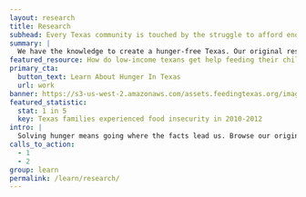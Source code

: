 ```yaml
---
layout: research
title: Research
subhead: Every Texas community is touched by the struggle to afford enough food.
summary: |
  We have the knowledge to create a hunger-free Texas. Our original research, credible policy analysis and partnerships with academic and nonprofit institutions provide a strong foundation for collective action. Explore what we already know, and help us learn more!
featured_resource: How do low-income texans get help feeding their children?
primary_cta:
  button_text: Learn About Hunger In Texas
  url: work 
banner: https://s3-us-west-2.amazonaws.com/assets.feedingtexas.org/images/posts/research.jpg
featured_statistic:
  stat: 1 in 5
  key: Texas families experienced food insecurity in 2010-2012
intro: |
  Solving hunger means going where the facts lead us. Browse our original research, policy briefings and datasets below to expand your understanding of the issue. Feeding Texas is available to help you interpret and add life to these numbers. We also love partnering with academics, students and the data community to help fill in the gaps!
calls_to_action:
  - 1
  - 2
group: learn
permalink: /learn/research/
---
```

